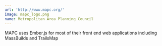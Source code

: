 ```yaml
---
url: 'http://www.mapc.org/'
image: mapc_logo.png
name: Metropolitan Area Planning Council
---
```

MAPC uses Ember.js for most of their front end web applications including MassBuilds and TrailsMap